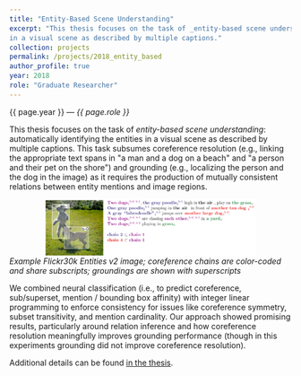 ```yaml
---
title: "Entity-Based Scene Understanding"
excerpt: "This thesis focuses on the task of _entity-based scene understanding_: automatically identifying the entities 
in a visual scene as described by multiple captions."
collection: projects
permalink: /projects/2018_entity_based
author_profile: true
year: 2018
role: "Graduate Researcher"
---
```


<p>{{ page.year }} &mdash; <i>{{ page.role }}</i></p>

This thesis focuses on the task of _entity-based scene understanding_: automatically identifying the entities 
in a visual scene as described by multiple captions. This task subsumes coreference resolution (e.g., linking 
the appropriate text spans in "a man and a dog on a beach" and "a person and their pet on the shore") and grounding
(e.g., localizing the person and the dog in the image) as it requires the production of mutually consistent relations 
between entity mentions and image regions.

<p>
    <img src="/images/2015_cervantes_flickr30k_ex.png" alt="Flickr30k v2 Example" 
    style="width:75%;margin-left:auto;margin-right:auto;display:block;">
    <em>Example Flickr30k Entities v2 image; coreference chains are color-coded and share
    subscripts; groundings are shown with superscripts </em>
</p>

We combined neural classification (i.e., to predict coreference, sub/superset, mention / bounding box affinity) with 
integer linear programming to enforce consistency for issues like coreference symmetry, subset transitivity, and 
mention cardinality. Our approach showed promising results, particularly around relation inference and how 
coreference resolution meaningfully improves grounding performance (though in this experiments grounding 
did not improve coreference resolution). 

Additional details can be found [in the thesis](/files/2018_cervantes_entity.pdf).
